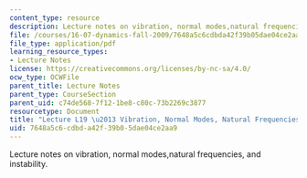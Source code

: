 ```yaml
---
content_type: resource
description: Lecture notes on vibration, normal modes,natural frequencies, and instability.
file: /courses/16-07-dynamics-fall-2009/7648a5c6cdbda42f39b05dae04ce2aa9_MIT16_07F09_Lec19.pdf
file_type: application/pdf
learning_resource_types:
- Lecture Notes
license: https://creativecommons.org/licenses/by-nc-sa/4.0/
ocw_type: OCWFile
parent_title: Lecture Notes
parent_type: CourseSection
parent_uid: c74de568-7f12-1be8-c80c-73b2269c3877
resourcetype: Document
title: "Lecture L19 \u2013 Vibration, Normal Modes, Natural Frequencies, Instability"
uid: 7648a5c6-cdbd-a42f-39b0-5dae04ce2aa9
---
```

Lecture notes on vibration, normal modes,natural frequencies, and instability.